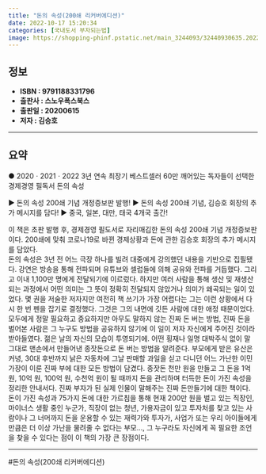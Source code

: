```yaml
---
title: "돈의 속성(200쇄 리커버에디션)"
date: 2022-10-17 15:20:34
categories: [국내도서 부자되는법]
image: https://shopping-phinf.pstatic.net/main_3244093/32440930635.20220527032957.jpg
---
```


## **정보**

- **ISBN : 9791188331796**
- **출판사 : 스노우폭스북스**
- **출판일 : 20200615**
- **저자 : 김승호**

------



## **요약**

● 2020ㆍ2021ㆍ2022 3년 연속 최장기 베스트셀러 
60만 깨어있는 독자들이 선택한 경제경영 필독서 돈의 속성 

▶ 돈의 속성 200쇄 기념 개정증보판 발행! 
▶ 돈의 속성 200쇄 기념, 김승호 회장의 추가 메시지를 담다! 
▶ 중국, 일본, 대만, 태국 4개국 출간!

이 책은 초판 발행 후, 경제경영 필도서로 자리매김한 돈의 속성  200쇄 기념 개정증보판이다. 200쇄에 맞춰 코로나19로 바뀐 경제상황과 돈에 관한 김승호 회장의 추가 메시지를 담았다.  
돈의 속성은 3년 전 어느 극장 하나를 빌려 대중에게 강의했던 내용을 기반으로 집필됐다. 강연은 방송을 통해 전파되며 유튜브와 셀럽들에 의해 공유와 전파를 거듭했다. 그리고 이내 1,100만 명에게 전달되기에 이르렀다. 하지만 여러 사람을 통해 생산 및 재생산되는 과정에서 어떤 의미는 그 뜻이 정확히 전달되지 않았거나 의미가 왜곡되는 일이 있었다.
몇 권을 저술한 저자지만 여전히 책 쓰기가 가장 어렵다는 그는 이런 상황에서 다시 한 번 펜을 잡기로 결정했다. 그것은 그의 내면에 깃든 사람에 대한 애정 때문이었다. 모두에게 정말 필요하고 중요하지만 아무도 말하지 않는 진짜 돈 버는 방법, 진짜 돈을 벌어본 사람은 그 누구도 방법을 공유하지 않기에 이 일이 저자 자신에게 주어진 것이라 받아들였다. 젊은 날의 자신의 모습이 투영되기에.
어떤 횡재나 일명 대박주식 없이 말 그대로 맨손에서 만들어낸 종잣돈으로 돈 버는 방법을 알려준다. 부모에게 받은 유산은커녕, 30대 후반까지 낡은 자동차에 그날 판매할 과일을 싣고 다니던 어느 가난한 이민 가장이 이룬 진짜 부에 대한 모든 방법이 담겼다. 종잣돈 천만 원을 만들고 그 돈을 1억 원, 10억 원, 100억 원, 수천억 원이 될 때까지 돈을 관리하며 터득한 돈이 가진 속성을 정리한 안내서다. 진짜 부자가 된 실제 인물이 말해주는 진짜 돈만들기에 대한 책이다.
돈이 가진 속성과 75가지 돈에 대한 가르침을 통해 현재 200만 원을 벌고 있는 직장인, 마이너스 생활 중인 누군가, 직장이 없는 청년, 가용자금이 있고 투자처를 찾고 있는 사람이나 그 너머까지 돈을 운용할 수 있는 재력가와 투자가, 사업가 또는 우리 아이들에게만큼은 더 이상 가난을 물려줄 수 없다는 부모…, 그 누구라도 자신에게 꼭 필요한 조언을 찾을 수 있다는 점이 이 책의 가장 큰 장점이다.

------

#돈의 속성(200쇄 리커버에디션)


